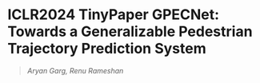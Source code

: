 # ICLR2024 TinyPaper GPECNet: Towards a Generalizable Pedestrian Trajectory Prediction System

> *Aryan Garg, Renu Rameshan*
